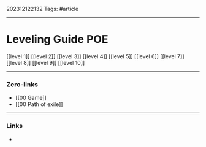 202312122132
Tags: #article 

---
# Leveling Guide POE

[[level 1]]
[[level 2]]
[[level 3]]
[[level 4]]
[[level 5]]
[[level 6]]
[[level 7]]
[[level 8]]
[[level 9]]
[[level 10]]


---
### Zero-links

- [[00 Game]]
- [[00 Path of exile]]

---
### Links

-